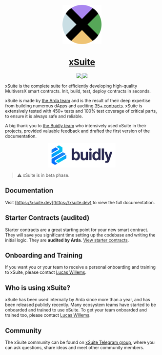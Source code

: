 <a href="https://xsuite.dev">
  <p align="center">
    <img src="./Logo.png" height="128">
  </p>
</a>
<h1 align="center">
  <a href="https://xsuite.dev">
    xSuite
  </a>
</h1>

<p align="center">
  <a href="https://arda.run">
    <img src="https://img.shields.io/badge/MADE%20BY%20ARDA-000000.svg?style=for-the-badge">
  </a>
  <a href="https://t.me/xSuite_dev">
    <img src="https://img.shields.io/badge/Join%20on%20telegram-blue.svg?style=for-the-badge&logo=Telegram&logoColor=ffffff">
  </a>
</p>

xSuite is the complete suite for efficiently developing high-quality MultiversX smart contracts. Init, build, test, deploy contracts in seconds.

xSuite is made by [the Arda team](https://arda.run) and is the result of their deep expertise from building numerous dApps and auditing [35+ contracts](https://arda.run/audits). xSuite is extensively tested with 450+ tests and 100% test coverage of critical parts, to ensure it is always safe and reliable.

A big thank you to [the Buidly team](https://twitter.com/buidly_) who intensively used xSuite in their projects, provided valuable feedback and drafted the first version of the documentation.

<a href="https://twitter.com/buidly_">
  <p align="center">
    <img src="./docs/public/Buidly.png" />
  </p>
</a>

> :warning: xSuite is in beta phase.

## Documentation

Visit [https://xsuite.dev](https://xsuite.dev) to view the full documentation.

## Starter Contracts (audited)

Starter contracts are a great starting point for your new smart contract. They will save you significant time setting up the codebase and writing the initial logic. They are **audited by Arda**. [View starter contracts](https://xsuite.dev/initialize-contract).

## Onboarding and Training

If you want you or your team to receive a personal onboarding and training to xSuite, please contact [Lucas Willems](https://t.me/LucasWillems).

## Who is using xSuite?

xSuite has been used internally by Arda since more than a year, and has been released publicly recently. Many ecosystem teams have started to be onboarded and trained to use xSuite. To get your team onboarded and trained too, please contact [Lucas Willems](https://t.me/LucasWillems).

## Community

The xSuite community can be found on [xSuite Telegram group](https://t.me/xSuite_dev), where you can ask questions, share ideas and meet other community members.
